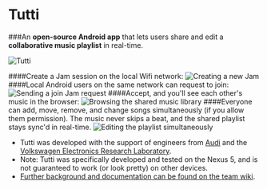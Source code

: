 Tutti
=====

###An **open-source Android app** that lets users share and edit a **collaborative music playlist** in real-time. 

![Tutti](http://i102.photobucket.com/albums/m93/hwray/Pic5_zps14ad7a2b.png)

####Create a Jam session on the local Wifi network: 
![Creating a new Jam](http://i102.photobucket.com/albums/m93/hwray/Pic1_zps7007828c.png)
####Local Android users on the same network can request to join: 
![Sending a join Jam request](http://i102.photobucket.com/albums/m93/hwray/Pic2_zps62c68c4f.png)
####Accept, and you'll see each other's music in the browser: 
![Browsing the shared music library](http://i102.photobucket.com/albums/m93/hwray/Pic3_zps21d10fb4.png)
####Everyone can add, move, remove, and change songs simultaneously (if you allow them permission). The music never skips a beat, and the shared playlist stays sync'd in real-time. 
![Editing the playlist simultaneously](http://i102.photobucket.com/albums/m93/hwray/Pic5_zps14ad7a2b.png)

* Tutti was developed with the support of engineers from [Audi](http://www.audiusa.com/) and the [Volkswagen Electronics Research Laboratory](http://www.vwerl.com/). 
* Note: Tutti was specifically developed and tested on the Nexus 5, and is not guaranteed to work (or look pretty) on other devices.
* [Further background and documentation can be found on the team wiki](https://github.com/JayThomason/Tutti/wiki). 
